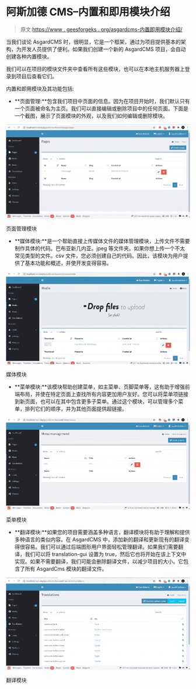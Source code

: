 # 阿斯加德 CMS–内置和即用模块介绍

> 原文:[https://www . geesforgeks . org/asgardcms-内置即用模块介绍/](https://www.geeksforgeeks.org/asgardcms-introduction-of-in-built-and-ready-to-use-modules/)

当我们谈论 AsgardCMS 时，很明显，它是一个框架，通过为项目提供基本的架构，为开发人员提供了便利。如果我们创建一个新的 AsgardCMS 项目，会自动创建各种内置模块。

我们可以在项目的模块文件夹中查看所有这些模块，也可以在本地主机服务器上登录到项目后查看它们。

内置和即用模块及其功能包括:

*   **页面管理:**包含我们项目中页面的信息。因为在项目开始时，我们默认只有一个页面被命名为主页。我们可以直接编辑或删除项目中的任何页面。下面是一个截图，展示了页面模块的外观，以及我们如何编辑或删除模块。

![](img/432780faed43fd5402623871eb0d547b.png)

页面管理模块

*   **媒体模块:**是一个帮助直接上传媒体文件的媒体管理模块，上传文件不需要制作具体的代码。巴布亚新几内亚。jpeg 等文件夹。如果你想上传一个不太常见类型的文件。csv 文件，您必须创建自己的代码。因此，该模块为用户提供了基本功能和概述，并使开发变得容易。

![](img/a11473485374015e27eeaf1110ba2fb9.png)

媒体模块

*   **菜单模块:**该模块帮助创建菜单，如主菜单、页脚菜单等，这有助于增强前端布局，并使在特定页面上查找所有内容更加用户友好。您可以将菜单项链接到新页面，也可以在其中包含更多子菜单。通过这个模块，可以管理多个菜单，排列它们的顺序，并为其他页面提供超链接。

![](img/45c2f4a9a0f762d12b214ca50a15784b.png)

菜单模块

*   **翻译模块:**如果您的项目需要涵盖多种语言，翻译模块将有助于理解和提供多种语言的类似内容。在 AsgardCMS 中，添加新的翻译和更新现有的翻译变得很容易。我们可以通过后端图形用户界面轻松管理翻译。如果我们需要翻译，我们可以将 translation-gui 设置为 true，然后它也将开始在该上下文中实现。如果不需要翻译，我们可能会删除翻译文件，以减少项目的大小。它包含了所有 AsgardCms 模块的翻译文件。

![](img/003051de637d66491406ad8e6cbd1914.png)

翻译模块